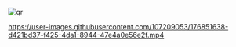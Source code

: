
![qr](https://user-images.githubusercontent.com/107209053/176849552-a8e5f476-15d4-4d87-9b03-8aa3fe23ef00.png)


https://user-images.githubusercontent.com/107209053/176851638-d421bd37-f425-4da1-8944-47e4a0e56e2f.mp4

